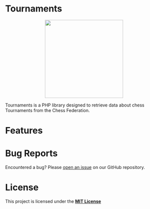 # Tournaments

<p align="center">
   <img align="center" height="250" src="https://github.com/salsan/Tournaments/assets/111319/a9a9af53-f408-4403-9288-670e13ec6399" />
</p>

Tournaments is a PHP library designed to retrieve data about chess Tournaments from the Chess Federation.

# Features


# Bug Reports
Encountered a bug? Please [open an issue](https://github.com/salsan/Tournaments/issues) on our GitHub repository.

# License
This project is licensed under the [**MIT License**](https://github.com/salsan/Tournaments/blob/main/LICENSE)
